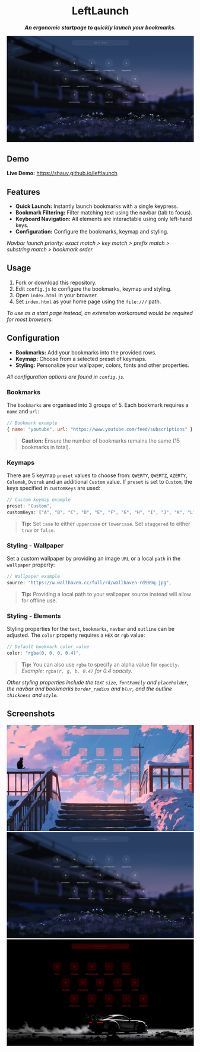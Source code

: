 <div align="center">

# LeftLaunch

***An ergonomic startpage to quickly launch your bookmarks.***

</div>

![Screenshot of LeftLaunch startpage](assets/screenshot1.jpeg)

## Demo
**Live Demo:** https://shauv.github.io/leftlaunch

## Features
- **Quick Launch:** Instantly launch bookmarks with a single keypress.
- **Bookmark Filtering:** Filter matching text using the navbar (tab to focus).
- **Keyboard Navigation:** All elements are interactable using only left-hand keys.
- **Configuration:** Configure the bookmarks, keymap and styling.

*Navbar launch priority: exact match > key match > prefix match > substring match > bookmark order.*

## Usage
1. Fork or download this repository.
2. Edit `config.js` to configure the bookmarks, keymap and styling.
3. Open `index.html` in your browser.
4. Set `index.html` as your home page using the `file:///` path.

*To use as a start page instead, an extension workaround would be required for most browsers.*

## Configuration
- **Bookmarks:** Add your bookmarks into the provided rows.
- **Keymap:** Choose from a selected preset of keymaps.
- **Styling:** Personalize your wallpaper, colors, fonts and other properties.

*All configuration options are found in `config.js`.*

### Bookmarks
The `bookmarks` are organised into 3 groups of 5. Each bookmark requires a `name` and `url`:  

```javascript
// Bookmark example
{ name: "youtube", url: "https://www.youtube.com/feed/subscriptions" },
```
> **Caution:** Ensure the number of bookmarks remains the same (15 bookmarks in total).

### Keymaps
There are 5 keymap `preset` values to choose from: `QWERTY`, `QWERTZ`, `AZERTY`, `Colemak`, `Dvorak` and an additional `Custom` value. If `preset` is set to `Custom`, the keys specified in `customKeys` are used:
```javascript
// Custom keymap example
preset: "Custom",
customKeys: ["A", "B", "C", "D", "E", "F", "G", "H", "I", "J", "K", "L", "M", "N", "O"],
```
> **Tip:** Set `case` to either `uppercase` or `lowercase`. Set `staggered` to either `true` or `false`.
### Styling - Wallpaper
Set a custom wallpaper by providing an image `URL` or a local `path` in the `wallpaper` property:

```javascript
// Wallpaper example
source: "https://w.wallhaven.cc/full/rd/wallhaven-rd989q.jpg",
```
> **Tip:** Providing a local path to your wallpaper source instead will allow for offline use.

### Styling - Elements
Styling properties for the `text`, `bookmarks`, `navbar` and `outline` can be adjusted. The `color` property requires a `HEX` or `rgb` value: 
```javascript
// Default bookmark color value
color: "rgba(0, 0, 0, 0.4)",
```
> **Tip:** You can also use `rgba` to specify an alpha value for `opacity`.  
*Example: `rgba(r, g, b, 0.4)` for 0.4 opacity.*

*Other styling properties include the text `size`, `fontFamily` and `placeholder`, the navbar and bookmarks `border_radius` and `blur`, and the outline `thickness` and `style`.*

## Screenshots
![Screenshot of LeftLaunch startpage](assets/screenshot2.jpeg)
![Screenshot of LeftLaunch startpage](assets/screenshot1.jpeg)
![Screenshot of LeftLaunch startpage](assets/screenshot3.jpeg)